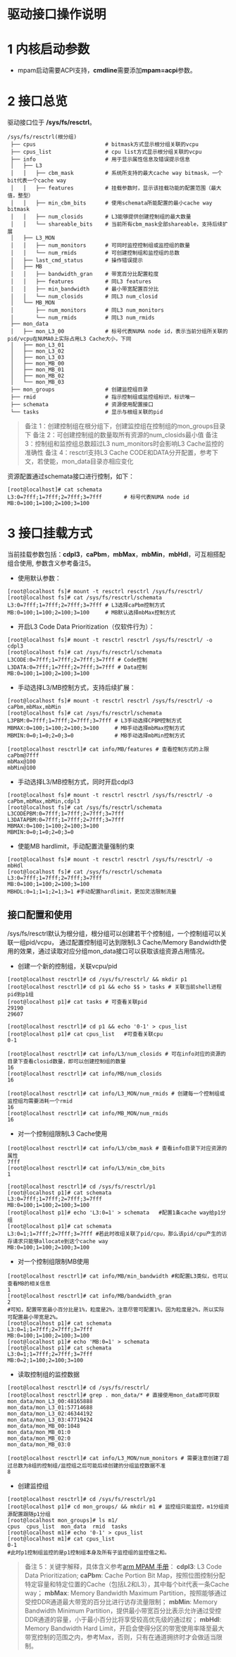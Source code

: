 驱动接口操作说明
=========

# 1 内核启动参数
- mpam启动需要ACPI支持，**cmdline**需要添加**mpam=acpi**参数。

# 2 接口总览
驱动接口位于 **/sys/fs/resctrl**。

```
/sys/fs/resctrl(根分组)
 ├── cpus                      # bitmask方式显示根分组关联的vcpu
 ├── cpus_list                 # cpu list方式显示根分组关联的vcpu
 ├── info                      # 用于显示属性信息及错误提示信息
 │   ├── L3
 │   │   ├── cbm_mask          # 系统所支持的最大cache way bitmask，一个bit代表一个cache way
 │   │   ├── features          # 挂载参数时，显示该挂载功能的配置范围（最大值，整型）
 │   │   ├── min_cbm_bits      # 使用schemata所能配置的最小cache way bitmask
 │   │   ├── num_closids       # L3能够提供创建控制组的最大数量
 │   │   └── shareable_bits    # 当前所有cbm_mask全部shareable，支持后续扩展
 │   ├── L3_MON
 │   │   ├── num_monitors      # 可同时监控控制组或监控组的数量
 │   │   └── num_rmids         # 可创建控制组和监控组的总数
 │   ├── last_cmd_status       # 操作错误提示
 │   ├── MB
 │   │   ├── bandwidth_gran    # 带宽百分比配置粒度
 │   │   ├── features          # 同L3 features
 │   │   ├── min_bandwidth     # 最小带宽配置百分比
 │   │   └── num_closids       # 同L3 num_closid
 │   └── MB_MON
 │       ├── num_monitors      # 同L3 num_monitors
 │       └── num_rmids         # 同L3 num_rmids
 ├── mon_data
 │   ├── mon_L3_00             # 标号代表NUMA node id，表示当前分组所关联的pid/vcpu在NUMA0上实际占用L3 Cache大小，下同
 │   ├── mon_L3_01
 │   ├── mon_L3_02
 │   ├── mon_L3_03
 │   ├── mon_MB_00
 │   ├── mon_MB_01
 │   ├── mon_MB_02
 │   └── mon_MB_03
 ├── mon_groups                # 创建监控组目录
 ├── rmid                      # 指示控制组或监控组标识，标识唯一
 ├── schemata                  # 资源使用配置接口
 └── tasks                     # 显示与根组关联的pid
```
> 备注 1：创建控制组在根分组下，创建监控组在控制组的mon_groups目录下
> 备注 2：可创建控制组的数量取所有资源的num_closids最小值
> 备注 3：控制组和监控组总数超过L3 num_monitors时会影响L3 Cache监控的准确性
> 备注 4：resctrl支持L3 Cache CODE和DATA分开配置，参考下文，若使能，mon_data目录亦相应变化

资源配置通过schemata接口进行控制，如下：
```
[root@localhost]# cat schemata
L3:0=7fff;1=7fff;2=7fff;3=7fff       # 标号代表NUMA node id
MB:0=100;1=100;2=100;3=100
```

# 3 接口挂载方式
当前挂载参数包括：**cdpl3**，**caPbm**，**mbMax**，**mbMin**，**mbHdl**，可互相搭配组合使用,
参数含义参考备注5。

- 使用默认参数：
```
[root@localhost fs]# mount -t resctrl resctrl /sys/fs/resctrl/
[root@localhost fs]# cat /sys/fs/resctrl/schemata
L3:0=7fff;1=7fff;2=7fff;3=7fff # L3选择caPbm控制方式
MB:0=100;1=100;2=100;3=100     # MB默认选择mbMax控制方式
```

- 开启L3 Code Data Prioritization（仅软件行为）：
```
[root@localhost fs]# mount -t resctrl resctrl /sys/fs/resctrl/ -o cdpl3
[root@localhost fs]# cat /sys/fs/resctrl/schemata
L3CODE:0=7fff;1=7fff;2=7fff;3=7fff # Code控制
L3DATA:0=7fff;1=7fff;2=7fff;3=7fff # Data控制
MB:0=100;1=100;2=100;3=100
```

- 手动选择L3/MB控制方式，支持后续扩展：
```
[root@localhost fs]# mount -t resctrl resctrl /sys/fs/resctrl/ -o caPbm,mbMax,mbMin
[root@localhost fs]# cat /sys/fs/resctrl/schemata
L3PBM:0=7fff;1=7fff;2=7fff;3=7fff # L3手动选择CPBM控制方式
MBMAX:0=100;1=100;2=100;3=100     # MB手动选择mbMax控制方式
MBMIN:0=0;1=0;2=0;3=0             # MB手动选择mbMin控制方式

[root@localhost resctrl]# cat info/MB/features # 查看控制方式的上限
caPbm@7fff
mbMax@100
mbMin@100
```

- 手动选择L3/MB控制方式，同时开启cdpl3
```
[root@localhost fs]# mount -t resctrl resctrl /sys/fs/resctrl/ -o caPbm,mbMax,mbMin,cdpl3
[root@localhost fs]# cat /sys/fs/resctrl/schemata
L3CODEPBM:0=7fff;1=7fff;2=7fff;3=7fff
L3DATAPBM:0=7fff;1=7fff;2=7fff;3=7fff
MBMAX:0=100;1=100;2=100;3=100
MBMIN:0=0;1=0;2=0;3=0
```

- 使能MB hardlimit，手动配置流量强制约束
```
[root@localhost fs]# mount -t resctrl resctrl /sys/fs/resctrl/ -o mbHdl
[root@localhost fs]# cat /sys/fs/resctrl/schemata
L3:0=7fff;1=7fff;2=7fff;3=7fff
MB:0=100;1=100;2=100;3=100
MBHDL:0=1;1=1;2=1;3=1 #手动配置hardlimit，更加灵活限制流量
```

## 接口配置和使用

/sys/fs/resctrl默认为根分组，根分组可以创建若干个控制组，一个控制组可以关联一组pid/vcpu，
通过配置控制组可达到限制L3 Cache/Memory Bandwidth使用的效果，通过读取对应分组mon_data接口可以获取该组资源占用情况。

- 创建一个新的控制组，关联vcpu/pid
```
[root@localhost resctrl]# cd /sys/fs/resctrl/ && mkdir p1
[root@localhost resctrl]# cd p1 && echo $$ > tasks # 关联当前shell进程pid到p1组
[root@localhost p1]# cat tasks # 可查看关联pid
29190
29607

[root@localhost resctrl]# cd p1 && echo '0-1' > cpus_list
[root@localhost p1]# cat cpus_list   #可查看关联cpu
0-1

[root@localhost resctrl]# cat info/L3/num_closids # 可在info对应的资源的目录下查看closid数量，即可以创建控制组的数量
16
[root@localhost resctrl]# cat info/MB/num_closids
16

[root@localhost resctrl]# cat info/L3_MON/num_rmids # 创建每一个控制组或监控组均需要消耗一个rmid
16
[root@localhost resctrl]# cat info/MB_MON/num_rmids
16
```

- 对一个控制组限制L3 Cache使用
```
[root@localhost resctrl]# cat info/L3/cbm_mask # 查看info目录下对应资源的属性
7fff
[root@localhost resctrl]# cat info/L3/min_cbm_bits
1

[root@localhost resctrl]# cd /sys/fs/resctrl/p1
[root@localhost p1]# cat schemata
L3:0=7fff;1=7fff;2=7fff;3=7fff
MB:0=100;1=100;2=100;3=100
[root@localhost p1]# echo 'L3:0=1' > schemata   #配置1条cache way给p1分组
[root@localhost p1]# cat schemata
L3:0=1;1=7fff;2=7fff;3=7fff #若此时改组关联了pid/cpu，那么该pid/cpu产生的访存请求只能够allocate到这个cache way
MB:0=100;1=100;2=100;3=100
```

- 对一个控制组限制MB使用
```
[root@localhost resctrl]# cat info/MB/min_bandwidth #和配置L3类似，也可以查看MB的相关信息
1
[root@localhost resctrl]# cat info/MB/bandwidth_gran
2
#可知，配置带宽最小百分比是1%，粒度是2%，注意尽管可配置1%，因为粒度是2%，所以实际可配置最小带宽是2%。
[root@localhost p1]# cat schemata
L3:0=1;1=7fff;2=7fff;3=7fff
MB:0=100;1=100;2=100;3=100
[root@localhost p1]# echo 'MB:0=1' > schemata
[root@localhost p1]# cat schemata
L3:0=1;1=7fff;2=7fff;3=7fff
MB:0=2;1=100;2=100;3=100
```

- 读取控制组的监控数据

```
[root@localhost resctrl]# cd /sys/fs/resctrl/
[root@localhost resctrl]# grep . mon_data/* # 直接使用mon_data即可获取
mon_data/mon_L3_00:48165888
mon_data/mon_L3_01:57714688
mon_data/mon_L3_02:46344192
mon_data/mon_L3_03:47719424
mon_data/mon_MB_00:1048
mon_data/mon_MB_01:0
mon_data/mon_MB_02:0
mon_data/mon_MB_03:0

[root@localhost resctrl]# cat info/L3_MON/num_monitors # 需要注意创建了超过总数为8组的控制组/监控组之后可能后续创建的分组监控数据不准
8
```

- 创建监控组
```
[root@localhost resctrl]# cd /sys/fs/resctrl/p1
[root@localhost p1]# cd mon_groups/ && mkdir m1 # 监控组只能监控，m1分组资源配置跟随p1分组
[root@localhost mon_groups]# ls m1/
cpus  cpus_list  mon_data  rmid  tasks
[root@localhost m1]# echo '0-1' > cpus_list
[root@localhost m1]# cat cpus_list
0-1
#此时p1控制组监控的是p1控制组本身及所有子监控组的监控值之和。
```

> 备注 5：关键字解释，具体含义参考[arm MPAM 手册][1]：
**cdpl3**: L3 Code Data Prioritization;
**caPbm**: Cache Portion Bit Map，按照位图控制分配特定容量和特定位置的Cache（包括L2和L3），其中每个bit代表一条Cache way；
**mbMax**: Memory Bandwidth Maximum Partition，按照能够通过受控DDR通道最大带宽的百分比进行访存流量限制；
**mbMin**: Memory Bandwidth Minimum Partition，提供最小带宽百分比表示允许通过受控DDR通道的容量，小于最小百分比将享受较高优先级的通过权；
**mbHdl**: Memory Bandwidth Hard Limit，开启会使得分区的带宽使用率降至最大带宽控制的范围之内，参考Max，否则，只有在通道拥挤时才会做适当限制。

[1]: https://developer.arm.com/documentation/ddi0598/latest
